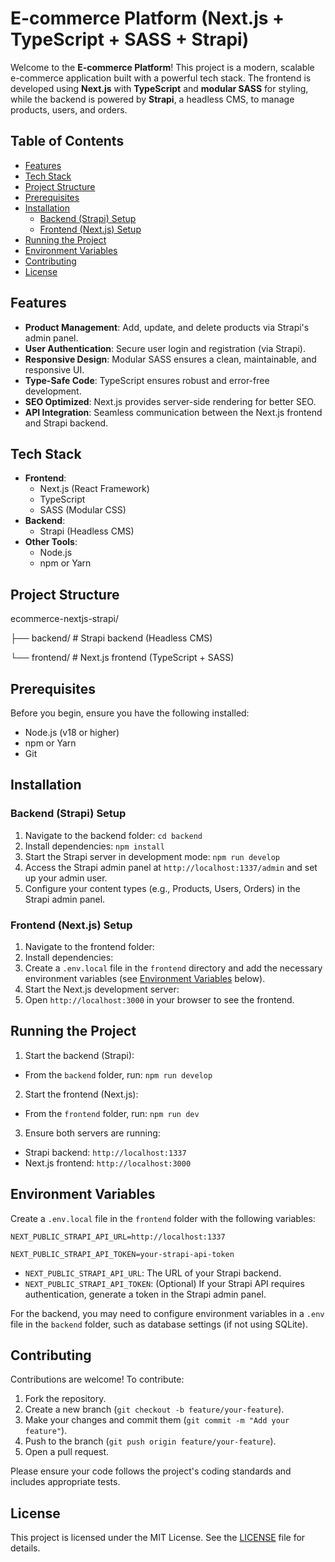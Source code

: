 # E-commerce Platform (Next.js + TypeScript + SASS + Strapi)

Welcome to the **E-commerce Platform**! This project is a modern, scalable e-commerce application built with a powerful tech stack. The frontend is developed using **Next.js** with **TypeScript** and **modular SASS** for styling, while the backend is powered by **Strapi**, a headless CMS, to manage products, users, and orders.

## Table of Contents
- [Features](#features)
- [Tech Stack](#tech-stack)
- [Project Structure](#project-structure)
- [Prerequisites](#prerequisites)
- [Installation](#installation)
  - [Backend (Strapi) Setup](#backend-strapi-setup)
  - [Frontend (Next.js) Setup](#frontend-nextjs-setup)
- [Running the Project](#running-the-project)
- [Environment Variables](#environment-variables)
- [Contributing](#contributing)
- [License](#license)

## Features
- **Product Management**: Add, update, and delete products via Strapi's admin panel.
- **User Authentication**: Secure user login and registration (via Strapi).
- **Responsive Design**: Modular SASS ensures a clean, maintainable, and responsive UI.
- **Type-Safe Code**: TypeScript ensures robust and error-free development.
- **SEO Optimized**: Next.js provides server-side rendering for better SEO.
- **API Integration**: Seamless communication between the Next.js frontend and Strapi backend.

## Tech Stack
- **Frontend**:
  - Next.js (React Framework)
  - TypeScript
  - SASS (Modular CSS)
- **Backend**:
  - Strapi (Headless CMS)
- **Other Tools**:
  - Node.js
  - npm or Yarn

## Project Structure

ecommerce-nextjs-strapi/

├── backend/        # Strapi backend (Headless CMS)

└── frontend/       # Next.js frontend (TypeScript + SASS)


## Prerequisites
Before you begin, ensure you have the following installed:
- Node.js (v18 or higher)
- npm or Yarn
- Git

## Installation

### Backend (Strapi) Setup
1. Navigate to the backend folder: `cd backend`
2. Install dependencies: `npm install`
3. Start the Strapi server in development mode: `npm run develop`
4. Access the Strapi admin panel at `http://localhost:1337/admin` and set up your admin user.
5. Configure your content types (e.g., Products, Users, Orders) in the Strapi admin panel.

### Frontend (Next.js) Setup
1. Navigate to the frontend folder:
2. Install dependencies:
3. Create a `.env.local` file in the `frontend` directory and add the necessary environment variables (see [Environment Variables](#environment-variables) below).
4. Start the Next.js development server:
5. Open `http://localhost:3000` in your browser to see the frontend.

## Running the Project
1. Start the backend (Strapi):
- From the `backend` folder, run: `npm run develop`
2. Start the frontend (Next.js):
- From the `frontend` folder, run: `npm run dev`
3. Ensure both servers are running:
- Strapi backend: `http://localhost:1337`
- Next.js frontend: `http://localhost:3000`

## Environment Variables
Create a `.env.local` file in the `frontend` folder with the following variables:

`NEXT_PUBLIC_STRAPI_API_URL=http://localhost:1337`

`NEXT_PUBLIC_STRAPI_API_TOKEN=your-strapi-api-token`

- `NEXT_PUBLIC_STRAPI_API_URL`: The URL of your Strapi backend.
- `NEXT_PUBLIC_STRAPI_API_TOKEN`: (Optional) If your Strapi API requires authentication, generate a token in the Strapi admin panel.

For the backend, you may need to configure environment variables in a `.env` file in the `backend` folder, such as database settings (if not using SQLite).

## Contributing
Contributions are welcome! To contribute:
1. Fork the repository.
2. Create a new branch (`git checkout -b feature/your-feature`).
3. Make your changes and commit them (`git commit -m "Add your feature"`).
4. Push to the branch (`git push origin feature/your-feature`).
5. Open a pull request.

Please ensure your code follows the project's coding standards and includes appropriate tests.

## License
This project is licensed under the MIT License. See the [LICENSE](LICENSE) file for details.